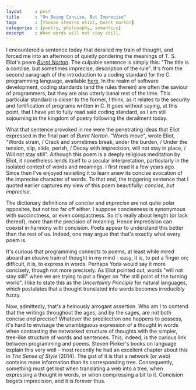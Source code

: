 ```yaml
---
layout     : post
title      : "On Being Concise, But Imprecise"
tags       : [thomas stearns eliot, burnt norton]
categories : [poetry, philosophy, semantics]
excerpt    : When words will not stay still.
---
```



I encountered a sentence today that derailed my train of thought, and forced me
into an afternoon of quietly pondering the meanings of T. S. Eliot's poem
[*Burnt Norton*][eliotpoem]. The culpable sentence is simply this: "The title
is a concise, but sometimes imprecise, description of the rule". It's from the
second paragraph of the introduction to a coding standard for the C programming
language, available [here][seilink]. In the realm of software development,
coding standards (and the rules therein) are often the saviour of programmers,
but they are also utterly banal rest of the time. This particular standard is
closer to the former, I think, as it relates to the security and fortification
of programs written in C. It goes without saying, at this point, that I have
yet to fully read said coding standard, as I am still sojourning in the kingdom
of poetry following the derailment today.

[seilink]:   https://wiki.sei.cmu.edu/confluence/display/c/Introduction
[eliotpoem]: http://www.davidgorman.com/4Quartets/1-norton.htm

What that sentence provoked in me were the penetrating ideas that Eliot
expressed in the final part of *Burnt Norton*. "Words move", wrote Eliot,
"Words strain, / Crack and sometimes break, under the burden, / Under the
tension, slip, slide, perish, / Decay with imprecision, will not stay in place,
/ Will not stay still".  Although this poem is a deeply religious meditation by
Eliot, it nonetheless lends itself to a secular interpretation, particularly in
the isolated context of words and meanings. I first read it a few years
ago. Since then I've enjoyed revisiting it to learn anew its concise evocation
of the imprecise character of words. To that end, the triggering sentence that
I quoted earlier captures my view of this poem beautifully: *concise, but
imprecise*.

The dictionary definitions of *concise* and *imprecise* are not quite polar
opposites, but not too far off either. I suppose conciseness is synonymous with
succinctness, or even compactness. So it's really about length (or lack
thereof), more than the precision of meaning. Hence imprecision can coexist in
harmony with concision. Poets appear to understand this better than the rest of
us. Indeed, one may argue that that's exactly what every poem is.

It's curious that programming connects to poems, at least while mired aboard an
elusive train of thought in my mind - easy, it is, to put a finger on;
difficult, it is, to express in words. Perhaps Yoda would say it more
concisely, though not more precisely. As Eliot pointed out, words "will not
stay still" when we are trying to put a finger on "the still point of the
turning world". I like to state this as the *Uncertainty Principle* for natural
languages, which postulates that a thought translated into words becomes
irreducibly fuzzy.

Now, admittedly, that's a heinously arrogant assertion. Who am I to contend
that the writings throughout the ages, and by the sages, are not both concise
*and* precise? Whatever the predilection one happens to possess, it's hard to
envisage the unambiguous expression of a thought in words when contrasting the
networked structure of thoughts with the simpler, tree-like structure of words
and sentences. This, indeed, is the curious link between programming and
poems. Steven Pinker's books on language explain this very well - most recently
he had an excellent chapter about this in *The Sense of Style* (2014). The gist
of it is that a network (or web) contains more information than its
corresponding tree. Consequently, something must get lost when translating a
web into a tree, when expressing a thought in words, or when compressing a bit
to it. Concision begets imprecision, and it is forever thus.
